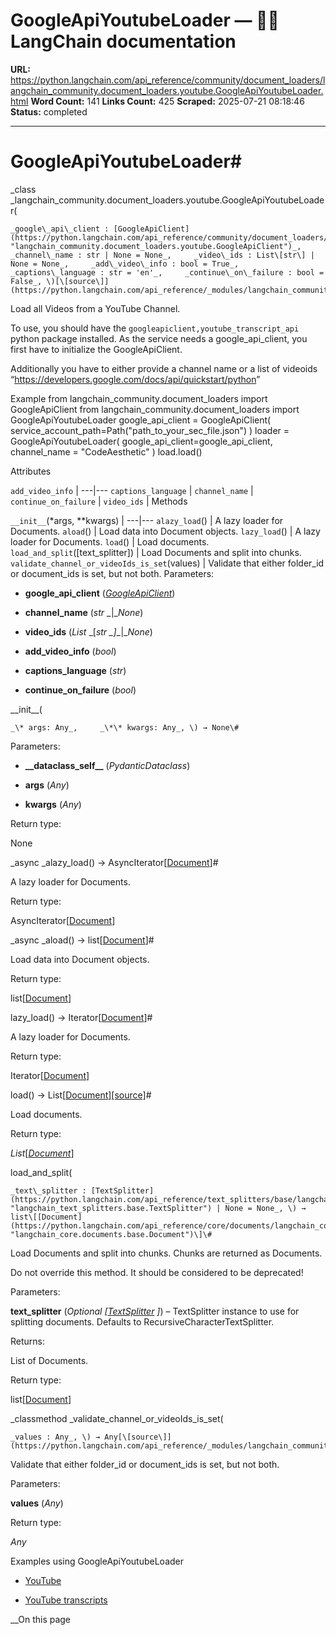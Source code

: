# GoogleApiYoutubeLoader — 🦜🔗 LangChain  documentation

**URL:** https://python.langchain.com/api_reference/community/document_loaders/langchain_community.document_loaders.youtube.GoogleApiYoutubeLoader.html
**Word Count:** 141
**Links Count:** 425
**Scraped:** 2025-07-21 08:18:46
**Status:** completed

---

# GoogleApiYoutubeLoader\#

_class _langchain\_community.document\_loaders.youtube.GoogleApiYoutubeLoader\(

    _google\_api\_client : [GoogleApiClient](https://python.langchain.com/api_reference/community/document_loaders/langchain_community.document_loaders.youtube.GoogleApiClient.html#langchain_community.document_loaders.youtube.GoogleApiClient "langchain_community.document_loaders.youtube.GoogleApiClient")_,     _channel\_name : str | None = None_,     _video\_ids : List\[str\] | None = None_,     _add\_video\_info : bool = True_,     _captions\_language : str = 'en'_,     _continue\_on\_failure : bool = False_, \)[\[source\]](https://python.langchain.com/api_reference/_modules/langchain_community/document_loaders/youtube.html#GoogleApiYoutubeLoader)\#     

Load all Videos from a YouTube Channel.

To use, you should have the `googleapiclient,youtube_transcript_api` python package installed. As the service needs a google\_api\_client, you first have to initialize the GoogleApiClient.

Additionally you have to either provide a channel name or a list of videoids “<https://developers.google.com/docs/api/quickstart/python>”

Example               from langchain_community.document_loaders import GoogleApiClient     from langchain_community.document_loaders import GoogleApiYoutubeLoader     google_api_client = GoogleApiClient(         service_account_path=Path("path_to_your_sec_file.json")     )     loader = GoogleApiYoutubeLoader(         google_api_client=google_api_client,         channel_name = "CodeAesthetic"     )     load.load()     

Attributes

`add_video_info` |    ---|---   `captions_language` |    `channel_name` |    `continue_on_failure` |    `video_ids` |       Methods

`__init__`\(\*args, \*\*kwargs\) |    ---|---   `alazy_load`\(\) | A lazy loader for Documents.   `aload`\(\) | Load data into Document objects.   `lazy_load`\(\) | A lazy loader for Documents.   `load`\(\) | Load documents.   `load_and_split`\(\[text\_splitter\]\) | Load Documents and split into chunks.   `validate_channel_or_videoIds_is_set`\(values\) | Validate that either folder\_id or document\_ids is set, but not both.      Parameters:     

  * **google\_api\_client** \([_GoogleApiClient_](https://python.langchain.com/api_reference/community/document_loaders/langchain_community.document_loaders.youtube.GoogleApiClient.html#langchain_community.document_loaders.youtube.GoogleApiClient "langchain_community.document_loaders.youtube.GoogleApiClient")\)

  * **channel\_name** \(_str_ _|__None_\)

  * **video\_ids** \(_List_ _\[__str_ _\]__|__None_\)

  * **add\_video\_info** \(_bool_\)

  * **captions\_language** \(_str_\)

  * **continue\_on\_failure** \(_bool_\)

\_\_init\_\_\(

    _\* args: Any_,     _\*\* kwargs: Any_, \) → None\#     

Parameters:     

  * **\_\_dataclass\_self\_\_** \(_PydanticDataclass_\)

  * **args** \(_Any_\)

  * **kwargs** \(_Any_\)

Return type:     

None

_async _alazy\_load\(\) → AsyncIterator\[[Document](https://python.langchain.com/api_reference/core/documents/langchain_core.documents.base.Document.html#langchain_core.documents.base.Document "langchain_core.documents.base.Document")\]\#     

A lazy loader for Documents.

Return type:     

AsyncIterator\[[Document](https://python.langchain.com/api_reference/core/documents/langchain_core.documents.base.Document.html#langchain_core.documents.base.Document "langchain_core.documents.base.Document")\]

_async _aload\(\) → list\[[Document](https://python.langchain.com/api_reference/core/documents/langchain_core.documents.base.Document.html#langchain_core.documents.base.Document "langchain_core.documents.base.Document")\]\#     

Load data into Document objects.

Return type:     

list\[[Document](https://python.langchain.com/api_reference/core/documents/langchain_core.documents.base.Document.html#langchain_core.documents.base.Document "langchain_core.documents.base.Document")\]

lazy\_load\(\) → Iterator\[[Document](https://python.langchain.com/api_reference/core/documents/langchain_core.documents.base.Document.html#langchain_core.documents.base.Document "langchain_core.documents.base.Document")\]\#     

A lazy loader for Documents.

Return type:     

Iterator\[[Document](https://python.langchain.com/api_reference/core/documents/langchain_core.documents.base.Document.html#langchain_core.documents.base.Document "langchain_core.documents.base.Document")\]

load\(\) → List\[[Document](https://python.langchain.com/api_reference/core/documents/langchain_core.documents.base.Document.html#langchain_core.documents.base.Document "langchain_core.documents.base.Document")\][\[source\]](https://python.langchain.com/api_reference/_modules/langchain_community/document_loaders/youtube.html#GoogleApiYoutubeLoader.load)\#     

Load documents.

Return type:     

_List_\[[_Document_](https://python.langchain.com/api_reference/core/documents/langchain_core.documents.base.Document.html#langchain_core.documents.base.Document "langchain_core.documents.base.Document")\]

load\_and\_split\(

    _text\_splitter : [TextSplitter](https://python.langchain.com/api_reference/text_splitters/base/langchain_text_splitters.base.TextSplitter.html#langchain_text_splitters.base.TextSplitter "langchain_text_splitters.base.TextSplitter") | None = None_, \) → list\[[Document](https://python.langchain.com/api_reference/core/documents/langchain_core.documents.base.Document.html#langchain_core.documents.base.Document "langchain_core.documents.base.Document")\]\#     

Load Documents and split into chunks. Chunks are returned as Documents.

Do not override this method. It should be considered to be deprecated\!

Parameters:     

**text\_splitter** \(_Optional_ _\[_[_TextSplitter_](https://python.langchain.com/api_reference/text_splitters/base/langchain_text_splitters.base.TextSplitter.html#langchain_text_splitters.base.TextSplitter "langchain_text_splitters.base.TextSplitter") _\]_\) – TextSplitter instance to use for splitting documents. Defaults to RecursiveCharacterTextSplitter.

Returns:     

List of Documents.

Return type:     

list\[[Document](https://python.langchain.com/api_reference/core/documents/langchain_core.documents.base.Document.html#langchain_core.documents.base.Document "langchain_core.documents.base.Document")\]

_classmethod _validate\_channel\_or\_videoIds\_is\_set\(

    _values : Any_, \) → Any[\[source\]](https://python.langchain.com/api_reference/_modules/langchain_community/document_loaders/youtube.html#GoogleApiYoutubeLoader.validate_channel_or_videoIds_is_set)\#     

Validate that either folder\_id or document\_ids is set, but not both.

Parameters:     

**values** \(_Any_\)

Return type:     

_Any_

Examples using GoogleApiYoutubeLoader

  * [YouTube](https://python.langchain.com/docs/integrations/providers/youtube/)

  * [YouTube transcripts](https://python.langchain.com/docs/integrations/document_loaders/youtube_transcript/)

__On this page